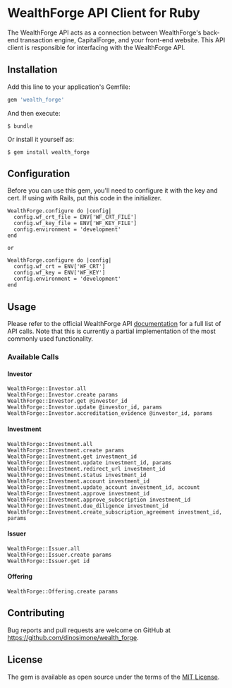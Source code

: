 # WealthForge API Client for Ruby

The WealthForge API acts as a connection between WealthForge's back-end transaction engine, CapitalForge, and your front-end website. This API client is responsible for interfacing with the WealthForge API.


## Installation

Add this line to your application's Gemfile:

```ruby
gem 'wealth_forge'
```

And then execute:

    $ bundle

Or install it yourself as:

    $ gem install wealth_forge


## Configuration

Before you can use this gem, you'll need to configure it with the key and cert. If using with Rails, put this code in the initializer.


    WealthForge.configure do |config|
      config.wf_crt_file = ENV['WF_CRT_FILE']
      config.wf_key_file = ENV['WF_KEY_FILE']
      config.environment = 'development'
    end

    or

    WealthForge.configure do |config|
      config.wf_crt = ENV['WF_CRT']
      config.wf_key = ENV['WF_KEY']
      config.environment = 'development'
    end



## Usage

Please refer to the official WealthForge API [documentation](https://api.wealthforge.com/) for a full list of API calls. Note that this is currently a partial implementation of the most commonly used functionality.


### Available Calls

#### Investor

    WealthForge::Investor.all
    WealthForge::Investor.create params
    WealthForge::Investor.get @investor_id
    WealthForge::Investor.update @investor_id, params
    WealthForge::Investor.accreditation_evidence @investor_id, params
    
#### Investment

    WealthForge::Investment.all
    WealthForge::Investment.create params
    WealthForge::Investment.get investment_id
    WealthForge::Investment.update investment_id, params
    WealthForge::Investment.redirect_url investment_id
    WealthForge::Investment.status investment_id
    WealthForge::Investment.account investment_id
    WealthForge::Investment.update_account investment_id, account
    WealthForge::Investment.approve investment_id
    WealthForge::Investment.approve_subscription investment_id
    WealthForge::Investment.due_diligence investment_id
    WealthForge::Investment.create_subscription_agreement investment_id, params

#### Issuer

    WealthForge::Issuer.all
    WealthForge::Issuer.create params
    WealthForge::Issuer.get id

#### Offering

    WealthForge::Offering.create params



## Contributing

Bug reports and pull requests are welcome on GitHub at https://github.com/dinosimone/wealth_forge.


## License

The gem is available as open source under the terms of the [MIT License](http://opensource.org/licenses/MIT).


